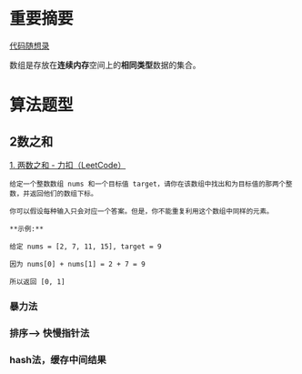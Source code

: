 



# 重要摘要
[代码随想录](https://programmercarl.com/%E6%95%B0%E7%BB%84%E7%90%86%E8%AE%BA%E5%9F%BA%E7%A1%80.html#%E6%95%B0%E7%BB%84%E7%90%86%E8%AE%BA%E5%9F%BA%E7%A1%80)

数组是存放在**连续内存**空间上的**相同类型**数据的集合。





# 算法题型

## 2数之和
[1. 两数之和 - 力扣（LeetCode）](https://leetcode-cn.com/problems/two-sum/)[](https://leetcode-cn.com/problems/two-sum/)
 ```
给定一个整数数组 nums 和一个目标值 target，请你在该数组中找出和为目标值的那两个整数，并返回他们的数组下标。

你可以假设每种输入只会对应一个答案。但是，你不能重复利用这个数组中同样的元素。

 **示例:**

给定 nums = [2, 7, 11, 15], target = 9

因为 nums[0] + nums[1] = 2 + 7 = 9

所以返回 [0, 1]
```

### 暴力法

### 排序--> 快慢指针法

### hash法，缓存中间结果


